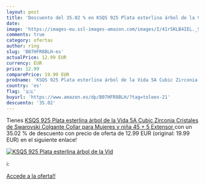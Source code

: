 ```yaml
---
layout: post
title: 'Descuento del 35.02 % en KSQS 925 Plata esterlina árbol de la Vid'
date: 
image: 'https://images-eu.ssl-images-amazon.com/images/I/41rSKLB4IEL._SL200_.jpg'
comments: true
category: ofertas
author: ring
slug: 'B07HFR8BLH-es'
actualPrice: 12.99 EUR
currency: EUR
price: 12.99
comparePrice: 19.99 EUR
prodname: 'KSQS 925 Plata esterlina árbol de la Vida 5A Cubic Zirconia Cristales de Swarovski Colgante Collar para Mujeres y niña  45 + 5 Extensor '
country: 'es'
flag: '🇪🇸'
buyurl: 'https://www.amazon.es/dp/B07HFR8BLH/?tag=tolees-21'
descuento: '35.02'
---
```


Tienes [KSQS 925 Plata esterlina árbol de la Vida 5A Cubic Zirconia Cristales de Swarovski Colgante Collar para Mujeres y niña  45 + 5 Extensor ](https://www.amazon.es/dp/B07HFR8BLH/?tag=tolees-21) con un 35.02 % de descuento con precio de oferta de 12.99 EUR (original: 19.99 EUR) en el siguiente enlace!

[![KSQS 925 Plata esterlina árbol de la Vid](https://images-eu.ssl-images-amazon.com/images/I/41rSKLB4IEL._SL200_.jpg)](https://www.amazon.es/dp/B07HFR8BLH/?tag=tolees-21)

ℹ️:


[Accede a la oferta!!](https://www.amazon.es/dp/B07HFR8BLH/?tag=tolees-21)
